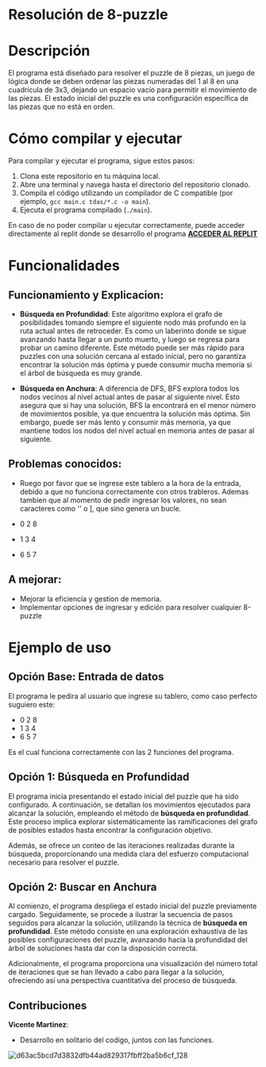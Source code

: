 # Resolución de 8-puzzle

# Descripción

El programa está diseñado para resolver el puzzle de 8 piezas, un juego de lógica donde se deben ordenar las piezas numeradas del 1 al 8 en una cuadrícula de 3x3, dejando un espacio vacío para permitir el movimiento de las piezas. El estado inicial del puzzle es una configuración específica de las piezas que no está en orden.

# Cómo compilar y ejecutar

Para compilar y ejecutar el programa, sigue estos pasos:

1. Clona este repositorio en tu máquina local.
2. Abre una terminal y navega hasta el directorio del repositorio clonado.
3. Compila el código utilizando un compilador de C compatible (por ejemplo, `gcc main.c tdas/*.c -o main`).
4. Ejecuta el programa compilado (`./main`).

En caso de no poder compilar u ejecutar correctamente, puede acceder directamente al replit donde se desarrollo el programa 
**[ACCEDER AL REPLIT](https://replit.com/@VicenteMart1neZ/Tarea3-8Puzzle)**

# Funcionalidades

## Funcionamiento y Explicacion:

 - **Búsqueda en Profundidad**: Este algoritmo explora el grafo de posibilidades tomando siempre el siguiente nodo más profundo en la ruta actual antes de retroceder. Es como un laberinto donde se sigue avanzando hasta llegar a un punto muerto, y luego se regresa para probar un camino diferente. Este método puede ser más rápido para puzzles con una solución cercana al estado inicial, pero no garantiza encontrar la solución más óptima y puede consumir mucha memoria si el árbol de búsqueda es muy grande.

- **Búsqueda en Anchura**: A diferencia de DFS, BFS explora todos los nodos vecinos al nivel actual antes de pasar al siguiente nivel. Esto asegura que si hay una solución, BFS la encontrará en el menor número de movimientos posible, ya que encuentra la solución más óptima. Sin embargo, puede ser más lento y consumir más memoria, ya que mantiene todos los nodos del nivel actual en memoria antes de pasar al siguiente.


## Problemas conocidos:

- Ruego por favor que se ingrese este tablero a la hora de la entrada, debido a que no funciona correctamente con otros trableros. Ademas tambien que al momento de pedir ingresar los valores, no sean caracteres como '' o ], que sino genera un bucle.
  
- 0 2 8
- 1 3 4
- 6 5 7

## A mejorar:

- Mejorar la eficiencia y gestion de memoria.
- Implementar opciones de ingresar y edición para resolver cualquier 8-puzzle

# Ejemplo de uso

## **Opción Base: Entrada de datos**
El programa le pedira al usuario que ingrese su tablero, como caso perfecto suguiero este:
- 0 2 8
- 1 3 4
- 6 5 7

Es el cual funciona correctamente con las 2 funciones del programa.


## **Opción 1: Búsqueda en Profundidad**
El programa inicia presentando el estado inicial del puzzle que ha sido configurado. A continuación, se detallan los movimientos ejecutados para alcanzar la solución, empleando el método de **búsqueda en profundidad**. Este proceso implica explorar sistemáticamente las ramificaciones del grafo de posibles estados hasta encontrar la configuración objetivo.

Además, se ofrece un conteo de las iteraciones realizadas durante la búsqueda, proporcionando una medida clara del esfuerzo computacional necesario para resolver el puzzle.



## **Opción 2: Buscar en Anchura**


Al comienzo, el programa despliega el estado inicial del puzzle previamente cargado. Seguidamente, se procede a ilustrar la secuencia de pasos seguidos para alcanzar la solución, utilizando la técnica de **búsqueda en profundidad**. Este método consiste en una exploración exhaustiva de las posibles configuraciones del puzzle, avanzando hacia la profundidad del árbol de soluciones hasta dar con la disposición correcta.

Adicionalmente, el programa proporciona una visualización del número total de iteraciones que se han llevado a cabo para llegar a la solución, ofreciendo así una perspectiva cuantitativa del proceso de búsqueda.



## Contribuciones ##

**Vicente Martinez**:
- Desarrollo en solitario del codigo, juntos con las funciones.
  
![d63ac5bcd7d3832dfb44ad829317fbff2ba5b6cf_128](https://github.com/viichorm/Tarea-2/assets/125922459/986606ce-420d-4121-84f2-3cf7e7251010)





  
